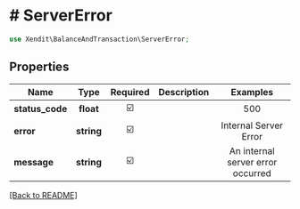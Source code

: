 # # ServerError


```php
use Xendit\BalanceAndTransaction\ServerError;
```

## Properties

| Name | Type | Required | Description | Examples |
|------------|:-------------:|:-------------:|-------------|:-------------:|
| **status_code** | **float** | ☑️ |  | 500 |
| **error** | **string** | ☑️ |  | Internal Server Error |
| **message** | **string** | ☑️ |  | An internal server error occurred |


[[Back to README]](../../README.md)
